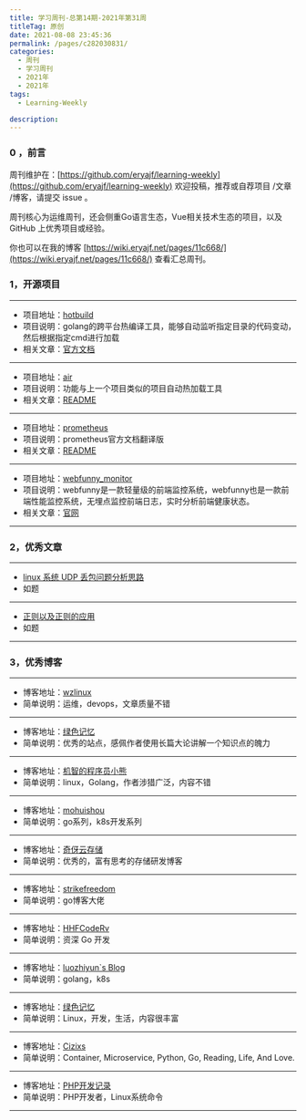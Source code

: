 ```yaml
---
title: 学习周刊-总第14期-2021年第31周
titleTag: 原创
date: 2021-08-08 23:45:36
permalink: /pages/c282030831/
categories:
  - 周刊
  - 学习周刊
  - 2021年
  - 2021年
tags:
  - Learning-Weekly

description:
---
```


### 0 ，前言

周刊维护在：[https://github.com/eryajf/learning-weekly](https://github.com/eryajf/learning-weekly)  欢迎投稿，推荐或自荐项目 /文章 /博客，请提交 issue 。

周刊核心为运维周刊，还会侧重Go语言生态，Vue相关技术生态的项目，以及 GitHub 上优秀项目或经验。

你也可以在我的博客 [https://wiki.eryajf.net/pages/11c668/](https://wiki.eryajf.net/pages/11c668/) 查看汇总周刊。

### **1，开源项目**

------

- 项目地址：[hotbuild](https://github.com/wandercn/hotbuild)
- 项目说明：golang的跨平台热编译工具，能够自动监听指定目录的代码变动，然后根据指定cmd进行加载
- 相关文章：[官方文档](https://hotbuild.ffactory.org/)

---

- 项目地址：[air](https://github.com/cosmtrek/air)
- 项目说明：功能与上一个项目类似的项目自动热加载工具
- 相关文章：[README](https://github.com/cosmtrek/air/blob/master/README.md)

---

- 项目地址：[prometheus](https://github.com/1046102779/prometheus)
- 项目说明：prometheus官方文档翻译版
- 相关文章：[README](https://github.com/dty1er/kubecolor/blob/main/README.md)

---

- 项目地址：[webfunny_monitor](https://github.com/a597873885/webfunny_monitor)
- 项目说明：webfunny是一款轻量级的前端监控系统，webfunny也是一款前端性能监控系统，无埋点监控前端日志，实时分析前端健康状态。
- 相关文章：[官网](www.webfunny.cn/)

------

### **2，优秀文章**

------

-  [linux 系统 UDP 丢包问题分析思路](https://cizixs.com/2018/01/13/linux-udp-packet-drop-debug/)
- 如题

----

-  [正则以及正则的应用](http://leoamazing.gitee.io/blog/blogs/frontend/2021/20210309.html#%E4%B8%80%E3%80%81%E7%BC%96%E5%86%99%E6%AD%A3%E5%88%99%E8%A1%A8%E8%BE%BE%E5%BC%8F)
- 如题

------

### **3，优秀博客**

------

- 博客地址：[wzlinux](https://blog.51cto.com/wzlinux)
- 简单说明：运维，devops，文章质量不错

----

- 博客地址：[绿色记忆](https://blog.gmem.cc/)
- 简单说明：优秀的站点，感佩作者使用长篇大论讲解一个知识点的魄力

---

- 博客地址：[机智的程序员小熊](https://coding3min.com/)
- 简单说明：linux，Golang，作者涉猎广泛，内容不错

---

- 博客地址：[mohuishou](https://lailin.xyz/)
- 简单说明：go系列，k8s开发系列

---

- 博客地址：[奇伢云存储](https://www.qiyacloud.cn/)
- 简单说明：优秀的，富有思考的存储研发博客

---

- 博客地址：[strikefreedom](https://strikefreedom.top/)
- 简单说明：go博客大佬

---

- 博客地址：[HHFCodeRv](https://www.haohongfan.com/)
- 简单说明：资深 Go 开发

---

- 博客地址：[luozhiyun`s Blog](https://www.luozhiyun.com/)
- 简单说明：golang，k8s

---

- 博客地址：[绿色记忆](https://blog.gmem.cc/)
- 简单说明：Linux，开发，生活，内容很丰富

---

- 博客地址：[Cizixs](https://cizixs.com/)
- 简单说明：Container, Microservice, Python, Go, Reading, Life, And Love.

---

- 博客地址：[PHP开发记录](http://programmerfamily.com/)
- 简单说明：PHP开发者，Linux系统命令

------